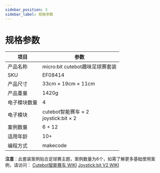 ```yaml
---
sidebar_position: 3
sidebar_label: 规格参数
---
```



# 规格参数


| **项目** | **参数** |
| --- | --- |
| 产品名称 | micro:bit cutebot趣味足球赛套装 |
| SKU | EF08414 |
| 产品尺寸 | 33cm × 19cm × 11cm |
| 产品重量 | 1420g |
| 电子模块数量 | 4 |
| 电子模块 | cutebot智能赛车 × 2 <br /> joystick:bit × 2 |
| 案例数量 | 6 + 12 |
| 适用年龄 | 10+ |
| 编程方式 | makecode |

**注意**：此套装案例贴合足球赛主题，案例数量为6个，如需了解更多基础使用案例，请访问：
[Cutebot智能赛车 WIKI](https://wiki.elecfreaks.com/microbit/microbit-smart-car/microbit-smart-cutebot/)
[Joystick:bit V2 WIKI](https://wiki.elecfreaks.com/microbit/expansion-board/joystick-bit-v2)
